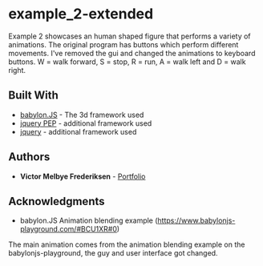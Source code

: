 # example_2-extended
Example 2 showcases an human shaped figure that performs a variety of animations. The original program has buttons which perform different movements. I've removed the gui and changed the animations to keyboard buttons.
W = walk forward, S = stop, R = run, A = walk left and D = walk right.

## Built With

* [babylon.JS](https://www.babylonjs.com/) - The 3d framework used
* [jquery PEP](https://github.com/jquery/PEP) - additional framework used
* [jquery](http://jquery.com/) - additional framework used

## Authors

* **Victor Melbye Frederiksen** - [Portfolio](https://ioio.mah.se/courses/IDK18/IDK18_0060/startbootstrap-freelancer-gh-pages/)

## Acknowledgments

* babylon.JS Animation blending example (https://www.babylonjs-playground.com/#BCU1XR#0)

The main animation comes from the animation blending example on the babylonjs-playground, the guy and user interface got changed.

